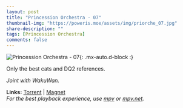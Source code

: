 ```yaml
---
layout: post
title: "Princession Orchestra - 07"
thumbnail-img: "https://poweris.moe/assets/img/priorche_07.jpg"
share-description: ""
tags: [Princession Orchestra]
comments: false
---
```


![Princession Orchestra - 07](https://poweris.moe/assets/img/priorche_07.jpg){: .mx-auto.d-block :}

Only the best cats and DQ2 references.
<!-- excerpt-end -->

*Joint with WakuWan.*

**Links:** [Torrent](https://nyaa.si/view/1974161) | [Magnet](magnet:?xt=urn:btih:46fe11c481a73e63d3477f1ae0cdb8c08a9d3dc9&dn=%5BWakuTomete%5D%20Princess%20Session%20Orchestra%20-%2007%20%28WEB%201080p%20AVC%20E-AC3%29%20%5B00C548D6%5D%20%7C%20Princession%20Orchestra&tr=http%3A%2F%2Fnyaa.tracker.wf%3A7777%2Fannounce&tr=udp%3A%2F%2Fopen.stealth.si%3A80%2Fannounce&tr=udp%3A%2F%2Ftracker.opentrackr.org%3A1337%2Fannounce&tr=udp%3A%2F%2Fexodus.desync.com%3A6969%2Fannounce&tr=udp%3A%2F%2Ftracker.torrent.eu.org%3A451%2Fannounce) <br>
*For the best playback experience, use [mpv](https://mpv.io/) or [mpv.net](https://github.com/mpvnet-player/mpv.net/releases).*
